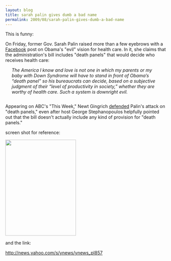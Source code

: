 ```yaml
---
layout: blog
title: sarah palin gives dumb a bad name
permalink: 2009/08/sarah-palin-gives-dumb-a-bad-name
---
```


<p>This is funny:</p>
<p>On Friday, former <span class="yshortcuts" id="lw_1249932567_5">Gov. Sarah Palin</span> raised more than a few eyebrows with a <a href="http://us.rd.yahoo.com/dailynews/ynews/pl_ynews/storytext/ynews_pl857/33000084/SIG=11nitu5im/*http://www.facebook.com/note.php?note_id=113851103434" target="_blank"><span class="yshortcuts" id="lw_1249932567_6">Facebook</span></a> post on Obama's "evil" vision for health care. In it, she claims that the administration's bill includes "death panels" that would decide who receives health care:</p>
<p></p><p style="padding:0 20px 1em; font-style:italic;">The America I know and love is not one in which my parents or my baby with <span class="yshortcuts" id="lw_1249932567_7">Down Syndrome</span> will have to stand in front of Obama&rsquo;s &ldquo;death panel&rdquo; so his bureaucrats can decide, based on a subjective judgment of their &ldquo;level of productivity in society,&rdquo; whether they are worthy of health care. Such a system is downright evil.</p>
<p>
Appearing on ABC's "This Week," <span class="yshortcuts" id="lw_1249932567_8">Newt Gingrich</span> <a href="http://us.rd.yahoo.com/dailynews/ynews/pl_ynews/storytext/ynews_pl857/33000084/SIG=12kqeu8gu/*http://blogs.abcnews.com/george/2009/08/gingrich-defends-palins-death-panels-.html" target="_blank"><span class="yshortcuts" id="lw_1249932567_9">defended</span></a> Palin's attack on "death panels," even after <span class="yshortcuts" id="lw_1249932567_10">host George Stephanopoulos</span> helpfully pointed out that the bill doesn't actually include any kind of provision for "death panels."</p>
<p>screen shot for reference:</p>

<a href="http://blog.kristeraxel.com/wp-content/uploads/2009/08/Screen-shot-2011-09-26-at-6.25.15-PM.png"><img src="http://blog.kristeraxel.com/wp-content/uploads/2009/08/Screen-shot-2011-09-26-at-6.25.15-PM-221x300.png" alt="" title="Screen shot 2011-09-26 at 6.25.15 PM" width="221" height="300" class="aligncenter size-medium wp-image-1286" /></a>

<p>and the link:</p>
<p><a href="http://news.yahoo.com/s/ynews/ynews_pl857" title="http://news.yahoo.com/s/ynews/ynews_pl857">http://news.yahoo.com/s/ynews/ynews_pl857</a></p>
